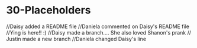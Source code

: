 # 30-Placeholders
//Daisy added a README file
//Daniela commented on Daisy's README file
//Ying is here!! :)
//Daisy made a branch.... She also loved Shanon's prank
// Justin made a new branch
//Daniela changed Daisy's line
